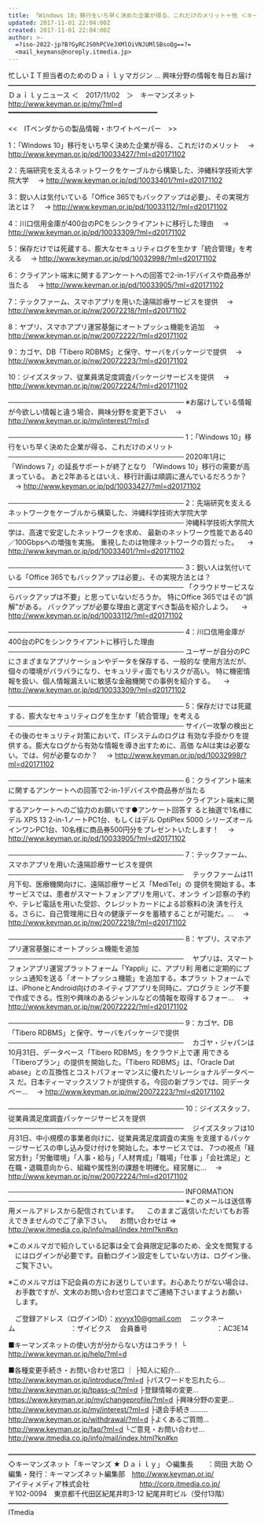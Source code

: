 ```yaml
---
title: 「Windows 10」移行をいち早く決めた企業が得る、これだけのメリット＋他 ＜キーマンズ★Daily-2017/11/02＞
updated: 2017-11-01 22:04:00Z
created: 2017-11-01 22:04:00Z
author: >-
  =?iso-2022-jp?B?GyRCJS0hPCVeJXMlOiVNJUMlSBsoQg==?=
  <mail_keymans@noreply.itmedia.jp>
---
```


忙しいＩＴ担当者のためのＤａｉｌｙマガジン … 興味分野の情報を毎日お届け
━━━━━━━━━━━━━━━━━━━━━━━━━━━━━━━━━━━━
Ｄａｉｌｙニュース ＜　2017/11/02　＞　キーマンズネット
http://www.keyman.or.jp/my/?ml=d
━━━━━━━━━━━━━━━━━━━━━━━━━━━━━━━━━━━━

<<　ITベンダからの製品情報・ホワイトペーパー　>>

1：「Windows 10」移行をいち早く決めた企業が得る、これだけのメリット
　→ http://www.keyman.or.jp/pd/10033427/?ml=d20171102

2：先端研究を支えるネットワークをケーブルから構築した、沖縄科学技術大学院大学
　→ http://www.keyman.or.jp/pd/10033401/?ml=d20171102

3：鋭い人は気付いている「Office 365でもバックアップは必要」、その実現方法とは？
　→ http://www.keyman.or.jp/pd/10033112/?ml=d20171102

4：川口信用金庫が400台のPCをシンクライアントに移行した理由
　→ http://www.keyman.or.jp/pd/10033309/?ml=d20171102

5：保存だけでは死蔵する、膨大なセキュリティログを生かす「統合管理」を考える
　→ http://www.keyman.or.jp/pd/10032998/?ml=d20171102

6：クライアント端末に関するアンケートへの回答で2-in-1デバイスや商品券が当たる
　→ http://www.keyman.or.jp/pd/10033905/?ml=d20171102

7：テックファーム、スマホアプリを用いた遠隔診療サービスを提供
　→ http://www.keyman.or.jp/nw/20072218/?ml=d20171102

8：ヤプリ、スマホアプリ運営基盤にオートプッシュ機能を追加
　→ http://www.keyman.or.jp/nw/20072222/?ml=d20171102

9：カゴヤ、DB「Tibero RDBMS」と保守、サーバをパッケージで提供
　→ http://www.keyman.or.jp/nw/20072223/?ml=d20171102

10：ジイズスタッフ、従業員満足度調査パッケージサービスを提供
　→ http://www.keyman.or.jp/nw/20072224/?ml=d20171102

────────────────────────────────────
※お届けしている情報が今欲しい情報と違う場合、興味分野を変更下さい
　→ http://www.keyman.or.jp/my/interest/?ml=d

────────────────────────────────────
1：「Windows 10」移行をいち早く決めた企業が得る、これだけのメリット
────────────────────────────────────
2020年1月に「Windows 7」の延長サポートが終了となり
「Windows 10」移行の需要が高まっている。
あと2年あるとはいえ、移行計画は順調に進んでいるだろうか？
　→ http://www.keyman.or.jp/pd/10033427/?ml=d20171102

────────────────────────────────────
2：先端研究を支えるネットワークをケーブルから構築した、沖縄科学技術大学院大学
────────────────────────────────────
沖縄科学技術大学院大学は、高速で安定したネットワークを求め、
最新のネットワーク性能である40／100Gbpsへの増強を実施。
重視したのは物理ネットワークの質だった。
　→ http://www.keyman.or.jp/pd/10033401/?ml=d20171102

────────────────────────────────────
3：鋭い人は気付いている「Office 365でもバックアップは必要」、その実現方法とは？
────────────────────────────────────
「クラウドサービスならバックアップは不要」と思っていないだろうか。
特にOffice 365ではその“誤解”がある。
バックアップが必要な理由と選定すべき製品を紹介しよう。
　→ http://www.keyman.or.jp/pd/10033112/?ml=d20171102

────────────────────────────────────
4：川口信用金庫が400台のPCをシンクライアントに移行した理由
────────────────────────────────────
ユーザーが自分のPCにさまざまなアプリケーションやデータを保存する、一般的な
使用方法だが、個々の環境がバラバラになり、セキュリティ面でもリスクが高い。
特に機密情報を扱い、個人情報漏えいに敏感な金融機関での事例を紹介する。
　→ http://www.keyman.or.jp/pd/10033309/?ml=d20171102

────────────────────────────────────
5：保存だけでは死蔵する、膨大なセキュリティログを生かす「統合管理」を考える
────────────────────────────────────
サイバー攻撃の検出とその後のセキュリティ対策において、ITシステムのログは
有効な手掛かりを提供する。膨大なログから有効な情報を導き出すために、高価
なAIは実は必要ない。では、何が必要なのか？
　→ http://www.keyman.or.jp/pd/10032998/?ml=d20171102

────────────────────────────────────
6：クライアント端末に関するアンケートへの回答で2-in-1デバイスや商品券が当たる
────────────────────────────────────
クライアント端末に関するアンケートへのご協力のお願いです●アンケート回答す
ると抽選で1名様にデル XPS 13 2-in-1ノートPC1台、もしくはデル OptiPlex 5000
シリーズオールインワンPC1台、10名様に商品券500円分をプレゼントいたします！
　→ http://www.keyman.or.jp/pd/10033905/?ml=d20171102

────────────────────────────────────
7：テックファーム、スマホアプリを用いた遠隔診療サービスを提供
────────────────────────────────────
　テックファームは11月下旬、医療機関向けに、遠隔診療サービス「MediTel」の
提供を開始する。本サービスでは、患者がスマートフォンアプリを用いて、オンラ
イン診察の予約や、テレビ電話を用いた受診、クレジットカードによる診察料の決
済を行える。さらに、自己管理用に日々の健康データを蓄積することが可能だ。…
　→ http://www.keyman.or.jp/nw/20072218/?ml=d20171102

────────────────────────────────────
8：ヤプリ、スマホアプリ運営基盤にオートプッシュ機能を追加
────────────────────────────────────
　ヤプリは、スマートフォンアプリ運営プラットフォーム「Yappli」に、アプリ利
用者に定期的にプッシュ通知を送る「オートプッシュ機能」を追加する。本プラッ
トフォームでは、iPhoneとAndroid向けのネイティブアプリを同時に、プログラミ
ング不要で作成できる。性別や興味のあるジャンルなどの情報を取得するフォー…
　→ http://www.keyman.or.jp/nw/20072222/?ml=d20171102

────────────────────────────────────
9：カゴヤ、DB「Tibero RDBMS」と保守、サーバをパッケージで提供
────────────────────────────────────
　カゴヤ・ジャパンは10月31日、データベース「Tibero RDBMS」をクラウド上で運
用できる「Tiberoプラン」の提供を開始した。「Tibero RDBMS」は、「Oracle Dat
abase」との互換性とコストパフォーマンスに優れたリレーショナルデータベース
だ。日本ティーマックスソフトが提供する。今回の新プランでは、同データベー…
　→ http://www.keyman.or.jp/nw/20072223/?ml=d20171102

────────────────────────────────────
10：ジイズスタッフ、従業員満足度調査パッケージサービスを提供
────────────────────────────────────
　ジイズスタッフは10月31日、中小規模の事業者向けに、従業員満足度調査の実施
を支援するパッケージサービスの申し込み受け付けを開始した。本サービスでは、
7つの視点「経営方針」「労働環境」「人事・給与」「人材育成」「職場」「仕事
」「会社満足」と在職・退職意向から、組織や属性別の課題を明確化。経営層に…
　→ http://www.keyman.or.jp/nw/20072224/?ml=d20171102

────────────────────────────────────
INFORMATION
────────────────────────────────────
※このメールは送信専用メールアドレスから配信されています。
　このままご返信いただいてもお答えできませんのでご了承下さい。
　お問い合わせは ⇒ http://www.itmedia.co.jp/info/mail/index.html?kn#kn

※このメルマガで紹介している記事は全て会員限定記事のため、全文を閲覧する
　にはログインが必要です。自動ログイン設定をしていない方は、ログイン後、
　ご覧下さい。

※このメルマガは下記会員の方にお送りしています。お心あたりがない場合は、
　お手数ですが、文末のお問い合わせ窓口までご連絡下さいますようお願い
　します。

　ご登録アドレス（ログインID）：[xyvyx10@gmail.com](mailto:xyvyx10@gmail.com)
　ニックネーム　　　　　　　　：ザイビクス
　会員番号　　　　　　　　　　：AC3E14

■キーマンズネットの使い方が分からない方はコチラ！
└ http://www.keyman.or.jp/help/?ml=d

■各種変更手続き・お問い合わせ窓口
｜
├知人に紹介… http://www.keyman.or.jp/introduce/?ml=d
├パスワードを忘れたら… http://www.keyman.or.jp/tpass-q/?ml=d
├登録情報の変更… https://www.keyman.or.jp/my/changeprofile/?ml=d
├興味分野の変更… http://www.keyman.or.jp/my/interest/?ml=d
├退会手続き……… http://www.keyman.or.jp/withdrawal/?ml=d
├よくあるご質問… http://www.keyman.or.jp/faq/?ml=d
└ご意見・お問い合わせ… http://www.itmedia.co.jp/info/mail/index.html?kn#kn

━━━━━━━━━━━━━━━━━━━━━━━━━━━━━━━━━━━━
◇キーマンズネット「キーマンズ ★ Ｄａｉｌｙ」
◇編集長　　：岡田 大助
◇編集・発行：キーマンズネット編集部　http://www.keyman.or.jp/
　　　　　　　アイティメディア株式会社
　　　　　　　http://corp.itmedia.co.jp/
　　　　　　　〒102-0094　東京都千代田区紀尾井町3-12 紀尾井町ビル（受付13階）
━━━━━━━━━━━━━━━━━━━━━━━━━━━━━━━━ ITmedia